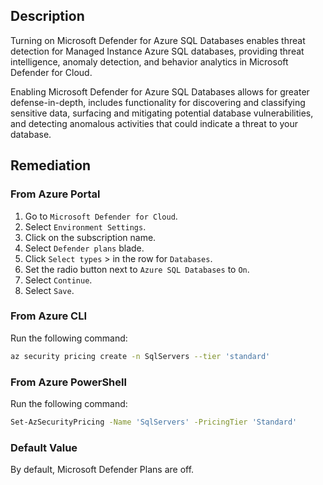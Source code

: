 ## Description

Turning on Microsoft Defender for Azure SQL Databases enables threat detection for Managed Instance Azure SQL databases, providing threat intelligence, anomaly detection, and behavior analytics in Microsoft Defender for Cloud.

Enabling Microsoft Defender for Azure SQL Databases allows for greater defense-in-depth, includes functionality for discovering and classifying sensitive data, surfacing and mitigating potential database vulnerabilities, and detecting anomalous activities that could indicate a threat to your database.

## Remediation

### From Azure Portal

1. Go to `Microsoft Defender for Cloud`.
2. Select `Environment Settings`.
3. Click on the subscription name.
4. Select `Defender plans` blade.
5. Click `Select types` > in the row for `Databases`.
6. Set the radio button next to `Azure SQL Databases` to `On`.
7. Select `Continue`.
8. Select `Save`.

### From Azure CLI

Run the following command:

```bash
az security pricing create -n SqlServers --tier 'standard'
```

### From Azure PowerShell

Run the following command:

```bash
Set-AzSecurityPricing -Name 'SqlServers' -PricingTier 'Standard'
```

### Default Value

By default, Microsoft Defender Plans are off.
